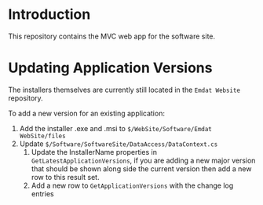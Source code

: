 # Introduction 
This repository contains the MVC web app for the software site.

# Updating Application Versions
The installers themselves are currently still located in the `Emdat Website` repository.

To add a new version for an existing application:
1. Add the installer .exe and .msi to `$/WebSite/Software/Emdat WebSite/files`
2. Update `$/Software/SoftwareSite/DataAccess/DataContext.cs`
    1. Update the InstallerName properties in `GetLatestApplicationVersions`, if you are adding a new major version that should be shown along side the current version then add a new row to this result set.
    2. Add a new row to `GetApplicationVersions` with the change log entries